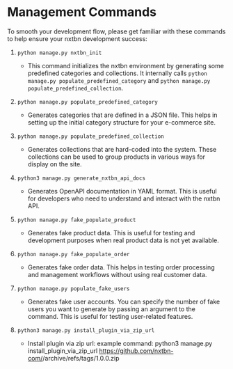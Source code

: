 # Management Commands

To smooth your development flow, please get familiar with these commands to help ensure your nxtbn development success:

1. `python manage.py nxtbn_init`
   - This command initializes the nxtbn environment by generating some predefined categories and collections. It internally calls `python manage.py populate_predefined_category` and `python manage.py populate_predefined_collection`.

2. `python manage.py populate_predefined_category`
   - Generates categories that are defined in a JSON file. This helps in setting up the initial category structure for your e-commerce site.

3. `python manage.py populate_predefined_collection`
   - Generates collections that are hard-coded into the system. These collections can be used to group products in various ways for display on the site.

4. `python3 manage.py generate_nxtbn_api_docs`
   - Generates OpenAPI documentation in YAML format. This is useful for developers who need to understand and interact with the nxtbn API.

5. `python manage.py fake_populate_product`
   - Generates fake product data. This is useful for testing and development purposes when real product data is not yet available.

6. `python manage.py fake_populate_order`
   - Generates fake order data. This helps in testing order processing and management workflows without using real customer data.

7. `python manage.py populate_fake_users`
   - Generates fake user accounts. You can specify the number of fake users you want to generate by passing an argument to the command. This is useful for testing user-related features.

8. `python3 manage.py install_plugin_via_zip_url`
   - Install plugin via zip url: example command: python3 manage.py install_plugin_via_zip_url https://github.com/nxtbn-com/<PLUGIN NAME>/archive/refs/tags/1.0.0.zip